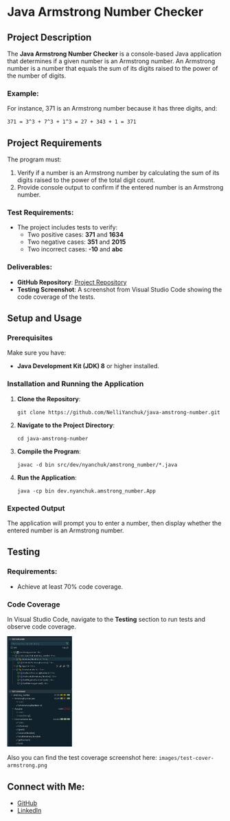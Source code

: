 # Java Armstrong Number Checker

## Project Description

The **Java Armstrong Number Checker** is a console-based Java application that determines if a given number is an Armstrong number. An Armstrong number is a number that equals the sum of its digits raised to the power of the number of digits.

### Example:
For instance, 371 is an Armstrong number because it has three digits, and:

    371 = 3^3 + 7^3 + 1^3 = 27 + 343 + 1 = 371

## Project Requirements

The program must:
1. Verify if a number is an Armstrong number by calculating the sum of its digits raised to the power of the total digit count.
2. Provide console output to confirm if the entered number is an Armstrong number.

### Test Requirements:
- The project includes tests to verify:
   - Two positive cases: **371** and **1634**
   - Two negative cases: **351** and **2015**
   - Two incorrect cases: **-10** and **abc**

### Deliverables:
- **GitHub Repository**: [Project Repository](https://github.com/NelliYanchuk/java-armstrong-number)
- **Testing Screenshot**: A screenshot from Visual Studio Code showing the code coverage of the tests.

## Setup and Usage

### Prerequisites

Make sure you have:
- **Java Development Kit (JDK) 8** or higher installed.

### Installation and Running the Application

1. **Clone the Repository**:

       git clone https://github.com/NelliYanchuk/java-amstrong-number.git

2. **Navigate to the Project Directory**:

       cd java-amstrong-number

3. **Compile the Program**:

       javac -d bin src/dev/nyanchuk/amstrong_number/*.java

4. **Run the Application**:

       java -cp bin dev.nyanchuk.amstrong_number.App

### Expected Output

The application will prompt you to enter a number, then display whether the entered number is an Armstrong number.

## Testing

### Requirements:
- Achieve at least 70% code coverage.

### Code Coverage

In Visual Studio Code, navigate to the **Testing** section to run tests and observe code coverage.

<img src="images/test-cover-armstrong.png" alt="Test Coverage" width="30%">

Also you can find the test coverage screenshot here: `images/test-cover-armstrong.png`

## Connect with Me:

- [GitHub](https://github.com/NelliYanchuk)
- [LinkedIn](https://www.linkedin.com/in/nelli-yanchuk-a24b81138/)
